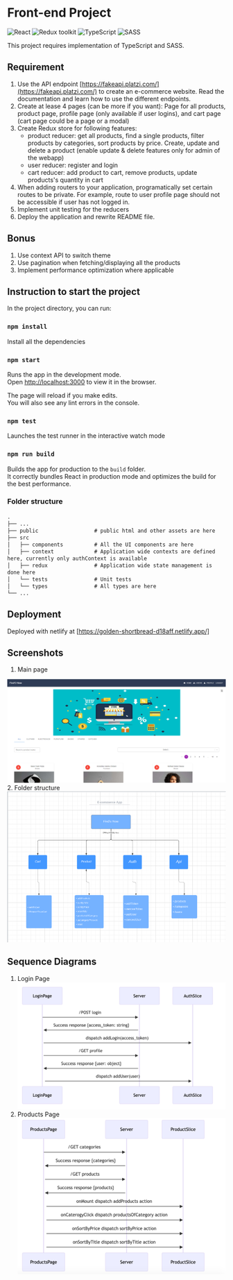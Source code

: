 # Front-end Project

![React](https://img.shields.io/badge/React-v.18-blue)
![Redux toolkit](https://img.shields.io/badge/RTK-v.1-purple)
![TypeScript](https://img.shields.io/badge/TypeScript-v.4-green)
![SASS](https://img.shields.io/badge/SASS-v.1-hotpink)

This project requires implementation of TypeScript and SASS.

## Requirement

1. Use the API endpoint [https://fakeapi.platzi.com/](https://fakeapi.platzi.com/) to create an e-commerce website. Read the documentation and learn how to use the different endpoints.
2. Create at lease 4 pages (can be more if you want): Page for all products, product page,
   profile page (only available if user logins), and cart page (cart page could be a page or a modal)
3. Create Redux store for following features:
    - product reducer: get all products, find a single products, filter products by
      categories, sort products by price. Create, update and delete a product (enable update & delete features only for admin of the webapp)
    - user reducer: register and login
    - cart reducer: add product to cart, remove products, update products's quantity in cart
4. When adding routers to your application, programatically set certain routes to be private. For example, route to user profile page should not be accessible if user has not logged in.
5. Implement unit testing for the reducers
6. Deploy the application and rewrite README file.

## Bonus

1. Use context API to switch theme
2. Use pagination when fetching/displaying all the products
3. Implement performance optimization where applicable

## Instruction to start the project

In the project directory, you can run:

### `npm install`

Install all the dependencies

### `npm start`

Runs the app in the development mode.\
Open [http://localhost:3000](http://localhost:3000) to view it in the browser.

The page will reload if you make edits.\
You will also see any lint errors in the console.

### `npm test`

Launches the test runner in the interactive watch mode

### `npm run build`

Builds the app for production to the `build` folder.\
It correctly bundles React in production mode and optimizes the build for the best performance.


### Folder structure

    .
    ├── ...
    ├── public                  # public html and other assets are here
    ├── src                    
    │   ├── components          # All the UI components are here
    │   ├── context             # Application wide contexts are defined here, currently only authContext is available
    │   ├── redux               # Application wide state management is done here
    │   └── tests               # Unit tests
    │   └── types               # All types are here
    └── ...
    
## Deployment

Deployed with netlify at [https://golden-shortbread-d18aff.netlify.app/]

## Screenshots
1. Main page
  <img src="readme_images/main_page.png" />
2. Folder structure
  <img src="readme_images/folder_structure.png" />

## Sequence Diagrams
1. Login Page 
   <img src="readme_images/login_page_sequence_diagram.png" />
2. Products Page
   <img src="readme_images/products_page_sequence_diagram.png" />




